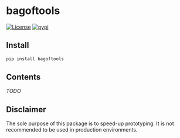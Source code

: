 # bagoftools

[![License](https://img.shields.io/badge/License-Apache%202.0-blue.svg)](https://github.com/alexandru-dinu/bagoftools/blob/master/LICENSE)
[![pypi](https://img.shields.io/pypi/v/bagoftools.svg)](https://pypi.org/project/bagoftools/)

## Install

```bash
pip install bagoftools
```

## Contents

_TODO_

## Disclaimer

The sole purpose of this package is to speed-up prototyping. It is not recommended to be used in production environments.
